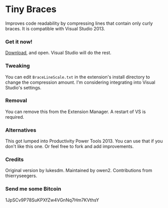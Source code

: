 # Tiny Braces
Improves code readability by compressing lines that contain only curly braces. It is compatible with Visual Studio 2013.

### Get it now!
[Download](http://github.com/owen2/little-braces/raw/master/Output/TinyBraces.vsix), and open. Visual Studio will do the rest.

### Tweaking
You can edit `BraceLineScale.txt` in the extension's install directory to change the compression amount. I'm considering integrating into Visual Studio's settings.

### Removal
You can remove this from the Extension Manager. A restart of VS is required.

### Alternatives
This got lumped into Productivity Power Tools 2013. You can use that if you don't like this one. Or feel free to fork and add improvements.

### Credits
Original version by lukesdm.
Maintained by owen2. 
Contributions from thierryseegers. 

### Send me some Bitcoin
1JpSCv9P78SuKPXfZw4VGnNq7Hm7KVthsY